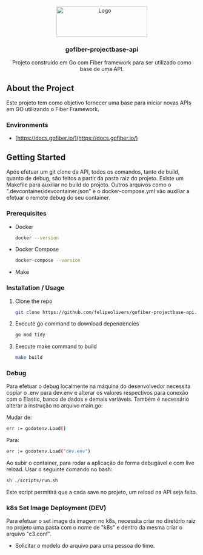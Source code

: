 <br />
<p align="center">
    <a href="#">
        <img src="https://raw.githubusercontent.com/gofiber/docs/master/static/fiber_v2_logo.svg" alt="Logo" width="240" height="80">
    </a>
    <h3 align="center">gofiber-projectbase-api</h3>

   <p align="center">
        Projeto construído em Go com Fiber framework para ser utilizado como base de uma API.
   </p>
</p>

<!-- ABOUT THE PROJECT -->
## About the Project

Este projeto tem como objetivo fornecer uma base para iniciar novas APIs em GO utilizando o Fiber Framework.



### Environments

* [https://docs.gofiber.io/](https://docs.gofiber.io/)



<!-- GETTING STARTED -->
## Getting Started

Após efetuar um git clone da API, todos os comandos, tanto de build, quanto de debug, são feitos a partir da pasta raiz do projeto.
Existe um Makefile para auxiliar no build do projeto.
Outros arquivos como o ".devcontainer/devcontainer.json" e o docker-compose.yml vão auxiliar a efetuar o remote debug do seu container.

### Prerequisites

* Docker
  ```sh
  docker --version
  ```

* Docker Compose
  ```sh
  docker-compose --version
  ```  

* Make


### Installation / Usage

1. Clone the repo
   ```sh
   git clone https://github.com/felipeolivers/gofiber-projectbase-api.git
   ```

2. Execute go command to download dependencies
   ```sh
   go mod tidy
   ```

3. Execute make command to build
   ```sh
   make build
   ```

### Debug
Para efetuar o debug localmente na máquina do desenvolvedor necessita copiar o .env para dev.env e alterar os valores respectivos para conexão com o Elastic, banco de dados e demais variáveis.
Também é necessário alterar a instrução no arquivo main.go: 

Mudar de:
   ```sh
  err := godotenv.Load()
   ```
Para:
   ```sh
  err := godotenv.Load("dev.env")
   ``` 

Ao subir o container, para rodar a aplicação de forma debugável e com live reload.
Usar o seguinte comando no bash:
   ```sh
  sh ./scripts/run.sh 
   ```
Este script permitirá que a cada save no projeto, um reload na API seja feito.

### k8s Set Image Deployment (DEV)
Para efetuar o set image da imagem no k8s, necessita criar no diretório raiz no projeto uma pasta com o nome de "k8s" e dentro da mesma criar o arquivo "c3.conf".
* Solicitar o modelo do arquivo para uma pessoa do time.   